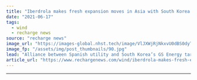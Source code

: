 ```yaml
---
title: "Iberdrola makes fresh expansion moves in Asia with South Korea wind and solar deal"
date: "2021-06-17"
tags: 
  - wind
  - recharge news
source: "recharge news"
image_url: "https://images-global.nhst.tech/image/VlJXWjRjNkxvU0dBS0dyTXVRaG1Za2tRMXNQRjBacUtGamkvcXVXeklRbz0=/nhst/binary/902818a38fa8a6766188964173aaeb78"
image_fp: "/assets/img/post_thumbnails/90.jpg"
lead: "Alliance between Spanish utility and South Korea’s GS Energy targeting offshore and onshore wind plays as well as PV"
article_url: "https://www.rechargenews.com/wind/iberdrola-makes-fresh-expansion-moves-in-asia-with-south-korea-wind-and-solar-deal/2-1-1026962"
---
```


---

